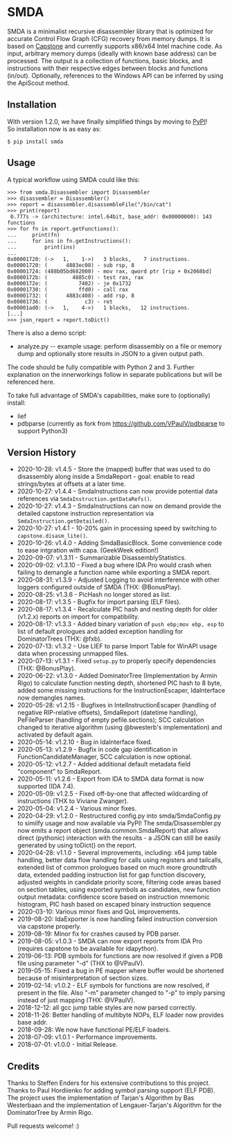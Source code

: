 
# SMDA

SMDA is a minimalist recursive disassembler library that is optimized for accurate Control Flow Graph (CFG) recovery from memory dumps.
It is based on [Capstone](http://www.capstone-engine.org/) and currently supports x86/x64 Intel machine code.
As input, arbitrary memory dumps (ideally with known base address) can be processed.
The output is a collection of functions, basic blocks, and instructions with their respective edges between blocks and functions (in/out).
Optionally, references to the Windows API can be inferred by using the ApiScout method.

## Installation

With version 1.2.0, we have finally simplified things by moving to [PyPI](https://pypi.org/project/smda/)!  
So installation now is as easy as:

```
$ pip install smda
```

## Usage

A typical workflow using SMDA could like this:

```
>>> from smda.Disassembler import Disassembler
>>> disassembler = Disassembler()
>>> report = disassembler.disassembleFile("/bin/cat")
>>> print(report)
 0.777s -> (architecture: intel.64bit, base_addr: 0x00000000): 143 functions
>>> for fn in report.getFunctions():
...     print(fn)
...     for ins in fn.getInstructions():
...         print(ins)
...
0x00001720: (->   1,    1->)   3 blocks,    7 instructions.
0x00001720: (      4883ec08) - sub rsp, 8
0x00001724: (488b05bd682000) - mov rax, qword ptr [rip + 0x2068bd]
0x0000172b: (        4885c0) - test rax, rax
0x0000172e: (          7402) - je 0x1732
0x00001730: (          ffd0) - call rax
0x00001732: (      4883c408) - add rsp, 8
0x00001736: (            c3) - ret 
0x00001ad0: (->   1,    4->)   1 blocks,   12 instructions.
[...]
>>> json_report = report.toDict()
``` 

There is also a demo script:

* analyze.py -- example usage: perform disassembly on a file or memory dump and optionally store results in JSON to a given output path.

The code should be fully compatible with Python 2 and 3.
Further explanation on the innerworkings follow in separate publications but will be referenced here.

To take full advantage of SMDA's capabilities, make sure to (optionally) install:
 * lief 
 * pdbparse (currently as fork from https://github.com/VPaulV/pdbparse to support Python3)

## Version History

 * 2020-10-28: v1.4.5 - Store the (mapped) buffer that was used to do disassembly along inside a SmdaReport - goal: enable to read strings/bytes at offsets at a later time.
 * 2020-10-27: v1.4.4 - SmdaInstructions can now provide potential data references via `SmdaInstruction.getDataRefs()`.
 * 2020-10-27: v1.4.3 - SmdaInstructions can now on demand provide the detailed capstone instruction representation via `SmdaInstruction.getDetailed()`.
 * 2020-10-27: v1.4.1 - 10-20% gain in processing speed by switching to `capstone.disasm_lite()`.
 * 2020-10-26: v1.4.0 - Adding SmdaBasicBlock. Some convenience code to ease intgration with capa. (GeekWeek edition!) 
 * 2020-09-07: v1.3.11 - Summarizable DisassemblyStatistics.
 * 2020-09-02: v1.3.10 - Fixed a bug where IDA Pro would crash when failing to demangle a function name while exporting a SMDA report.
 * 2020-08-31: v1.3.9 - Adjusted Logging to avoid interference with other loggers configured outside of SMDA (THX: @BonusPlay).
 * 2020-08-25: v1.3.6 - PicHash no longer stored as list.
 * 2020-08-17: v1.3.5 - Bugfix for import parsing (ELF files).
 * 2020-08-17: v1.3.4 - Recalculate PIC hash and nesting depth for  older (v1.2.x) reports on import for compatibility.
 * 2020-08-17: v1.3.3 - Added binary variation of `push ebp;mov ebp, esp` to list of default prologues and added exception handling for DominatorTrees (THX: @fxb).
 * 2020-07-13: v1.3.2 - Use LIEF to parse Import Table for WinAPI usage data when processing unmapped files.
 * 2020-07-13: v1.3.1 - Fixed `setup.py` to properly specify dependencies (THX: @BonusPlay).
 * 2020-06-22: v1.3.0 - Added DominatorTree (Implementation by Armin Rigo) to calculate function nesting depth, shortened PIC hash to 8 byte, added some missing instructions for the InstructionEscaper, IdaInterface now demangles names.
 * 2020-05-28: v1.2.15 - Bugfixes in IntelInstructionEscaper (handling of negative RIP-relative offsets), SmdaReport (datetime handling), PeFileParser (handling of empty pefile.sections); SCC calculation changed to iterative algorithm (using @bwesterb's implementation) and activated by default again. 
 * 2020-05-14: v1.2.10 - Bug in IdaInterface fixed.
 * 2020-05-13: v1.2.9 - Bugfix in code gap identification in FunctionCandidateManager, SCC calculation is now optional.
 * 2020-05-12: v1.2.7 - Added additional default metadata field "component" to SmdaReport.
 * 2020-05-11: v1.2.6 - Export from IDA to SMDA data format is now supported (IDA 7.4).
 * 2020-05-09: v1.2.5 - Fixed off-by-one that affected wildcarding of instructions (THX to Viviane Zwanger).
 * 2020-05-04: v1.2.4 - Various minor fixes.
 * 2020-04-29: v1.2.0 - Restructured config.py into smda/SmdaConfig.py to similfy usage and now available via PyPI! The smda/Disassembler.py now emits a report object (smda.common.SmdaReport) that allows direct (pythonic) interaction with the results - a JSON can still be easily generated by using toDict() on the report.
 * 2020-04-28: v1.1.0 - Several improvements, including: x64 jump table handling, better data flow handling for calls using registers and tailcalls, extended list of common prologues based on much more groundtruth data, extended padding instruction list for gap function discovery, adjusted weights in candidate priority score, filtering code areas based on section tables, using exported symbols as candidates, new function output metadata: confidence score based on instruction mnemonic histogram, PIC hash based on escaped binary instruction sequence
 * 2020-03-10: Various minor fixes and QoL improvements.
 * 2019-08-20: IdaExporter is now handling failed instruction conversion via capstone properly.
 * 2019-08-19: Minor fix for crashes caused by PDB parser.
 * 2019-08-05: v1.0.3 - SMDA can now export reports from IDA Pro (requires capstone to be available for idapython).
 * 2019-06-13: PDB symbols for functions are now resolved if given a PDB file using parameter "-d" (THX to @VPaulV).
 * 2019-05-15: Fixed a bug in PE mapper where buffer would be shortened because of misinterpretation of section sizes.
 * 2019-02-14: v1.0.2 - ELF symbols for functions are now resolved, if present in the file. Also "-m" parameter changed to "-p" to imply parsing instead of just mapping (THX: @VPaulV).
 * 2018-12-12: all gcc jump table styles are now parsed correctly. 
 * 2018-11-26: Better handling of multibyte NOPs, ELF loader now provides base addr.
 * 2018-09-28: We now have functional PE/ELF loaders.
 * 2018-07-09: v1.0.1 - Performance improvements.
 * 2018-07-01: v1.0.0 - Initial Release.


## Credits

Thanks to Steffen Enders for his extensive contributions to this project.
Thanks to Paul Hordiienko for adding symbol parsing support (ELF PDB).
The project uses the implementation of Tarjan's Algorithm by Bas Westerbaan and the implementation of Lengauer-Tarjan's Algorithm for the DominatorTree by Armin Rigo.

Pull requests welcome! :)


